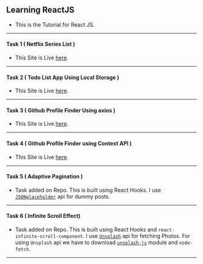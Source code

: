 ## Learning ReactJS

* This is the Tutorial for React JS.
---
#### Task 1 ( Netflix Series List )
* This Site is Live [here](https://jovial-raman-8b81cb.netlify.app).
---
#### Task 2 ( Todo List App Using Local Storage )
* This Site is Live [here](https://ecstatic-clarke-0cfe41.netlify.app/).
---
#### Task 3 ( Github Profile Finder Using axios )
* This Site is Live [here](https://keen-heyrovsky-4203d6.netlify.app/).
---
#### Task 4 ( Github Profile Finder using Context API )
* This Site is Live [here](https://upbeat-wright-8e2629.netlify.app).
---
#### Task 5 ( Adaptive Pagination )
* Task added on Repo. This is built using React Hooks. I use [`JSONplaceholder`](https://jsonplaceholder.typicode.com/) api for dummy posts.
---
#### Task 6 ( Infinite Scroll Effect)
* Task added on Repo. This is built using React Hooks and `react-infinite-scroll-component`. I use [`Unsplash`](https://unsplash.com/) api for fetching Photos. For using `Unsplash` api we have to download [`unsplash-js`](https://www.npmjs.com/package/unsplash-js) module and `node-fetch`.
---
